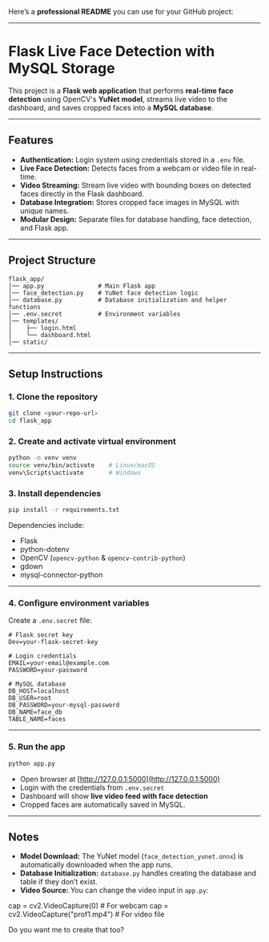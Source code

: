 Here’s a **professional README** you can use for your GitHub project:

---

# Flask Live Face Detection with MySQL Storage

This project is a **Flask web application** that performs **real-time face detection** using OpenCV's **YuNet model**, streams live video to the dashboard, and saves cropped faces into a **MySQL database**.

---

## Features

* **Authentication:** Login system using credentials stored in a `.env` file.
* **Live Face Detection:** Detects faces from a webcam or video file in real-time.
* **Video Streaming:** Stream live video with bounding boxes on detected faces directly in the Flask dashboard.
* **Database Integration:** Stores cropped face images in MySQL with unique names.
* **Modular Design:** Separate files for database handling, face detection, and Flask app.

---

## Project Structure

```
flask_app/
│── app.py               # Main Flask app
│── face_detection.py    # YuNet face detection logic
│── database.py          # Database initialization and helper functions
│── .env.secret          # Environment variables
│── templates/
│    ├── login.html
│    └── dashboard.html
│── static/
```

---

## Setup Instructions

### 1. Clone the repository

```bash
git clone <your-repo-url>
cd flask_app
```

### 2. Create and activate virtual environment

```bash
python -m venv venv
source venv/bin/activate    # Linux/macOS
venv\Scripts\activate       # Windows
```

### 3. Install dependencies

```bash
pip install -r requirements.txt
```

Dependencies include:

* Flask
* python-dotenv
* OpenCV (`opencv-python` & `opencv-contrib-python`)
* gdown
* mysql-connector-python

---

### 4. Configure environment variables

Create a `.env.secret` file:

```env
# Flask secret key
Dev=your-flask-secret-key

# Login credentials
EMAIL=your-email@example.com
PASSWORD=your-password

# MySQL database
DB_HOST=localhost
DB_USER=root
DB_PASSWORD=your-mysql-password
DB_NAME=face_db
TABLE_NAME=faces
```

---

### 5. Run the app

```bash
python app.py
```

* Open browser at [http://127.0.0.1:5000](http://127.0.0.1:5000)
* Login with the credentials from `.env.secret`
* Dashboard will show **live video feed with face detection**
* Cropped faces are automatically saved in MySQL.

---

## Notes

* **Model Download:** The YuNet model (`face_detection_yunet.onnx`) is automatically downloaded when the app runs.
* **Database Initialization:** `database.py` handles creating the database and table if they don’t exist.
* **Video Source:** You can change the video input in `app.py`:

cap = cv2.VideoCapture(0)       # For webcam
cap = cv2.VideoCapture("prof1.mp4")  # For video file




Do you want me to create that too?
